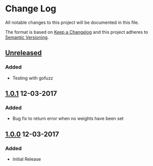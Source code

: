 Change Log
==========

All notable changes to this project will be documented in this file.

The format is based on [Keep a Changelog](http://keepachangelog.com/)
and this project adheres to [Semantic Versioning](http://semver.org/).

## [Unreleased]
### Added
- Testing with gofuzz


## [1.0.1] 12-03-2017
### Added
- Bug fix to return error when no weights have been set

## [1.0.0] 12-03-2017
### Added
- Initial Release


[1.0.0]: https://github.com/while-loop/go-walk/releases/tag/1.0.0
[1.0.1]: https://github.com/while-loop/go-walk/compare/1.0.0...1.0.1
[Unreleased]: https://github.com/while-loop/go-walk/compare/1.0.1...develop

[comment]: # (Added, Changed, Removed)

